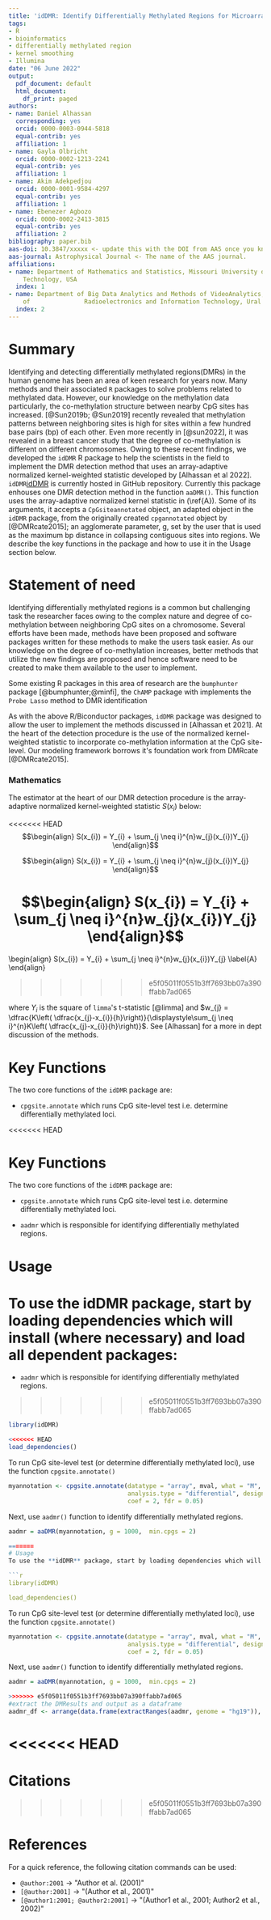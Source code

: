 ```yaml
---
title: 'idDMR: Identify Differentially Methylated Regions for Microarray Data '
tags:
- R
- bioinformatics
- differentially methylated region
- kernel smoothing
- Illumina
date: "06 June 2022"
output:
  pdf_document: default
  html_document:
    df_print: paged
authors:
- name: Daniel Alhassan
  corresponding: yes
  orcid: 0000-0003-0944-5818
  equal-contrib: yes
  affiliation: 1
- name: Gayla Olbricht
  orcid: 0000-0002-1213-2241
  equal-contrib: yes
  affiliation: 1
- name: Akim Adekpedjou
  orcid: 0000-0001-9584-4297
  equal-contrib: yes
  affiliation: 1
- name: Ebenezer Agbozo
  orcid: 0000-0002-2413-3815
  equal-contrib: yes
  affiliation: 2
bibliography: paper.bib
aas-doi: 10.3847/xxxxx <- update this with the DOI from AAS once you know it.
aas-journal: Astrophysical Journal <- The name of the AAS journal.
affiliations:
- name: Department of Mathematics and Statistics, Missouri University of Science and
    Technology, USA
  index: 1
- name: Department of Big Data Analytics and Methods of VideoAnalytics, Institute
    of               Radioelectronics and Information Technology, Ural Federal University
  index: 2
---
```


# Summary
Identifying and detecting differentially methylated regions(DMRs) in  the human genome has been an area of keen research for years now. Many methods and their associated `R` packages to solve problems related to methylated data. However, our knowledge on the methylation data particularly, the co-methylation structure between nearby CpG sites has increased. [@Sun2019b; @Sun2019] recently revealed that methylation patterns between neighboring sites is high for sites within a few hundred base pairs (bp) of each other. Even more recently in [@sun2022], it was revealed in a breast cancer study that the degree of co-methylation is different on different chromosomes. Owing to these recent findings, we developed the `idDMR`  R package to help the scientists in the field to implement the DMR detection method that uses an array-adaptive normalized kernel-weighted statistic developed by [Alhassan et al 2022]. 
`idDMR`[idDMR](https://github.com/DanielAlhassan/idDMR) is currently hosted in GitHub repository. Currently this package enhouses one DMR detection method in the function `aaDMR()`. This function uses the array-adaptive normalized kernel statistic in (\ref{A}). Some of its arguments, it accepts a `CpGsiteannotated` object, an adapted object in the `idDMR` package, from the originally created `cpgannotated` object by [@DMRcate2015]; an agglomerate parameter, g, set by the user that is used as the maximum bp distance in collapsing contiguous sites into regions. We describe the key functions in the package and how to use it in the Usage section below. 



# Statement of need
Identifying differentially methylated regions is a common but challenging task the researcher faces owing to the complex nature and degree of co-methylation between neighboring CpG sites on a chromosome. Several efforts have been made, methods have been proposed and software packages written for these methods to make the users task easier. As our knowledge on the degree of co-methylation increases, better methods that utilize the new findings are proposed and hence software need to be created to make them available to the user to implement. 

Some existing R packages in this area of research are the  `bumphunter` package [@bumphunter;@minfi], the `ChAMP` package with implements the `Probe Lasso` method to DMR identification
 
 As with the above R/Biconductor packages,  `idDMR` package was designed to allow the user to implement the methods discussed in [Alhassan et 2021]. At the heart of the detection procedure is the use of the normalized kernel-weighted statistic to incorporate co-methylation information at the CpG site-level. Our modeling framework borrows it's foundation work from DMRcate [@DMRcate2015]. 
 

### Mathematics
The estimator at the heart of our DMR detection procedure is the array-adaptive normalized kernel-weighted statistic $S(x_{i})$ below:

<<<<<<< HEAD
$$\begin{align}
S(x_{i}) = Y_{i} + \sum_{j \neq i}^{n}w_{j}(x_{i})Y_{j} 
\end{align}$$

$$\begin{align}
S(x_{i}) = Y_{i} + \sum_{j \neq i}^{n}w_{j}(x_{i})Y_{j} 
\end{align}$$

$$\begin{align}
S(x_{i}) = Y_{i} + \sum_{j \neq i}^{n}w_{j}(x_{i})Y_{j} 
\end{align}$$
=======
\begin{align}
S(x_{i}) = Y_{i} + \sum_{j \neq i}^{n}w_{j}(x_{i})Y_{j} 
\label{A}
\end{align}

>>>>>>> e5f05011f0551b3ff7693bb07a390ffabb7ad065

where $Y_{i}$ is the square of `limma`'s t-statistic [@limma] and $w_{j} = \dfrac{K\left( \dfrac{x_{j}-x_{i}}{h}\right)}{\displaystyle\sum_{j \neq i}^{n}K\left( \dfrac{x_{j}-x_{i}}{h}\right)}$. 
See [Alhassan] for a more in dept discussion of the methods.

# Key Functions
The two core functions of the `idDMR` package are:
- `cpgsite.annotate` which runs CpG site-level test i.e. determine differentially methylated loci.

<<<<<<< HEAD
# Key Functions
The two core functions of the `idDMR` package are:
- `cpgsite.annotate` which runs CpG site-level test i.e. determine differentially methylated loci.

- `aadmr` which is responsible for identifying differentially methylated regions.



# Usage
To use the **idDMR** package, start by loading dependencies which will install (where necessary) and load all dependent packages:
=======
- `aadmr` which is responsible for identifying differentially methylated regions.
>>>>>>> e5f05011f0551b3ff7693bb07a390ffabb7ad065

```r
library(idDMR)

<<<<<<< HEAD
load_dependencies()
```

To run CpG site-level test (or determine differentially methylated loci), use the function `cpgsite.annotate()`
```r
myannotation <- cpgsite.annotate(datatype = "array", mval, what = "M", arraytype = "450K",
                                 analysis.type = "differential", design = design_mat,
                                 coef = 2, fdr = 0.05)
```

Next, use `aadmr()` function to identify differentially methylated regions. 
```r
aadmr = aaDMR(myannotation, g = 1000,  min.cpgs = 2)

=======
# Usage
To use the **idDMR** package, start by loading dependencies which will install (where necessary) and load all dependent packages:

```r
library(idDMR)

load_dependencies()
```

To run CpG site-level test (or determine differentially methylated loci), use the function `cpgsite.annotate()`
```r
myannotation <- cpgsite.annotate(datatype = "array", mval, what = "M", arraytype = "450K",
                                 analysis.type = "differential", design = design_mat,
                                 coef = 2, fdr = 0.05)
```

Next, use `aadmr()` function to identify differentially methylated regions. 
```r
aadmr = aaDMR(myannotation, g = 1000,  min.cpgs = 2)

>>>>>>> e5f05011f0551b3ff7693bb07a390ffabb7ad065
#extract the DMResults and output as a dataframe
aadmr_df <- arrange(data.frame(extractRanges(aadmr, genome = "hg19")), seqnames)

```
<<<<<<< HEAD
=======

# Citations
>>>>>>> e5f05011f0551b3ff7693bb07a390ffabb7ad065




# References
For a quick reference, the following citation commands can be used:
- `@author:2001`  ->  "Author et al. (2001)"
- `[@author:2001]` -> "(Author et al., 2001)"
- `[@author1:2001; @author2:2001]` -> "(Author1 et al., 2001; Author2 et al., 2002)"
